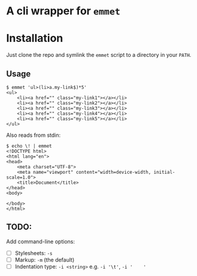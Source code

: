 # A cli wrapper for `emmet`

# Installation

Just clone the repo and symlink the `emmet` script to a directory in your
`PATH`.

## Usage

```
$ emmet 'ul>(li>a.my-link$)*5'
<ul>
    <li><a href="" class="my-link1"></a></li>
    <li><a href="" class="my-link2"></a></li>
    <li><a href="" class="my-link3"></a></li>
    <li><a href="" class="my-link4"></a></li>
    <li><a href="" class="my-link5"></a></li>
</ul>
```

Also reads from stdin:
```
$ echo \! | emmet
<!DOCTYPE html>
<html lang="en">
<head>
    <meta charset="UTF-8">
    <meta name="viewport" content="width=device-width, initial-scale=1.0">
    <title>Document</title>
</head>
<body>
	
</body>
</html>
```

## TODO:

Add command-line options:

- [ ] Stylesheets: `-s`
- [ ] Markup: `-m` (the default)
- [ ] Indentation type: `-i <string>` e.g. `-i '\t'`, `-i '    '`
